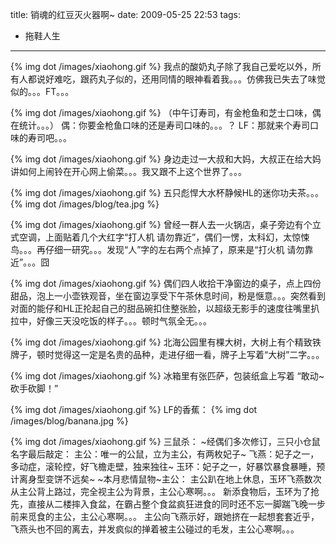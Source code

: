 title: 销魂的红豆灭火器啊~
date: 2009-05-25 22:53
tags: 
- 拖鞋人生
---

{% img dot /images/xiaohong.gif %} 我点的酸奶丸子除了我自己爱吃以外，所有人都说好难吃，跟药丸子似的，还用同情的眼神看着我。。。仿佛我已失去了味觉似的。。。FT。。。

{% img dot /images/xiaohong.gif %} （中午订寿司，有金枪鱼和芝士口味，偶在统计。。。）
偶：你要金枪鱼口味的还是寿司口味的。。。？
LF：那就来个寿司口味的寿司吧。。。

{% img dot /images/xiaohong.gif %} 身边走过一大叔和大妈，大叔正在给大妈讲如何上闹铃在开心网上偷菜。。。我又跟不上这个世界了。。。

{% img dot /images/xiaohong.gif %} 五只彪悍大水杯静候HL的迷你功夫茶。。。
{% img dot /images/blog/tea.jpg %} 

{% img dot /images/xiaohong.gif %} 曾经一群人去一火锅店，桌子旁边有个立式空调，上面贴着几个大红字“打人机 请勿靠近”，偶们一愣，太科幻，太惊悚鸟。。。再仔细一研究。。。发现“人”字的左右两个点掉了，原来是“打火机 请勿靠近”。。。囧

{% img dot /images/xiaohong.gif %} 偶们四人收拾干净窗边的桌子，点上四份甜品，泡上一小壶铁观音，坐在窗边享受下午茶休息时间，粉是惬意。。。突然看到对面的能仔和HL正抡起自己的甜品碗扣住整张脸，以超级无影手的速度往嘴里扒拉中，好像三天没吃饭的样子。。。顿时气氛全无。。。

{% img dot /images/xiaohong.gif %} 北海公园里有棵大树，大树上有个精致铁牌子，顿时觉得这一定是名贵的品种，走进仔细一看，牌子上写着“大树”二字。。。

{% img dot /images/xiaohong.gif %} 冰箱里有张匹萨，包装纸盒上写着 “敢动~砍手砍脚！”

{% img dot /images/xiaohong.gif %} LF的香蕉：
{% img dot /images/blog/banana.jpg %}

{% img dot /images/xiaohong.gif %} 三鼠杀：
~经偶们多次修订，三只小仓鼠名字最后敲定：
主公：唯一的公鼠，立为主公，有两枚妃子~
飞燕：妃子之一，多动症，滚轮控，好飞檐走壁，独来独往~
玉环：妃子之一，好暴饮暴食暴睡，预计离身型变饼不远矣~
~本月悲情鼠物~主公：
主公趴在地上休息，玉环飞燕数次从主公背上路过，完全视主公为背景，主公心寒啊。。。
新添食物后，玉环为了抢先，直接从二楼摔入食盆，在霸占整个食盆疯狂进食的同时还不忘一脚踹飞晚一步前来觅食的主公，主公心寒啊。。。
主公向飞燕示好，跟她挤在一起想套套近乎，飞燕头也不回的离去，并发疯似的掸着被主公碰过的毛发，主公心寒啊。。。